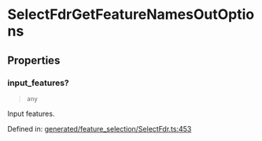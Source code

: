 # SelectFdrGetFeatureNamesOutOptions

## Properties

### input\_features?

> `any`

Input features.

Defined in:  [generated/feature\_selection/SelectFdr.ts:453](https://github.com/transitive-bullshit/scikit-learn-ts/blob/92ab806/packages/sklearn/src/generated/feature_selection/SelectFdr.ts#L453)
